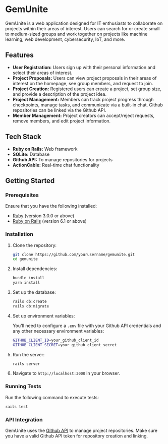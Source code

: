 # GemUnite

GemUnite is a web application designed for IT enthusiasts to collaborate on projects within their areas of interest. Users can search for or create small to medium-sized groups and work together on projects like machine learning, web development, cybersecurity, IoT, and more.

## Features

- **User Registration:** Users sign up with their personal information and select their areas of interest.
- **Project Proposals:** Users can view project proposals in their areas of interest on the homepage, see group members, and request to join.
- **Project Creation:** Registered users can create a project, set group size, and provide a description of the project idea.
- **Project Management:** Members can track project progress through checkpoints, manage tasks, and communicate via a built-in chat. Github repositories can be linked via the Github API.
- **Member Management:** Project creators can accept/reject requests, remove members, and edit project information.

## Tech Stack

- **Ruby on Rails:** Web framework
- **SQLite:** Database
- **Github API:** To manage repositories for projects
- **ActionCable:** Real-time chat functionality

## Getting Started

### Prerequisites

Ensure that you have the following installed:

- [Ruby](https://www.ruby-lang.org/en/) (version 3.0.0 or above)
- [Ruby on Rails](https://rubyonrails.org/) (version 6.1 or above)

### Installation

1. Clone the repository:

    ```bash
    git clone https://github.com/yourusername/gemunite.git
    cd gemunite
    ```

2. Install dependencies:

    ```bash
    bundle install
    yarn install
    ```

3. Set up the database:

    ```bash
    rails db:create
    rails db:migrate
    ```

4. Set up environment variables:

    You'll need to configure a `.env` file with your Github API credentials and any other necessary environment variables:

    ```bash
    GITHUB_CLIENT_ID=your_github_client_id
    GITHUB_CLIENT_SECRET=your_github_client_secret
    ```

5. Run the server:

    ```bash
    rails server
    ```

6. Navigate to `http://localhost:3000` in your browser.

### Running Tests

Run the following command to execute tests:

```bash
rails test
```

### API Integration

GemUnite uses the [Github API](https://docs.github.com/en/rest) to manage project repositories. Make sure you have a valid Github API token for repository creation and linking.

